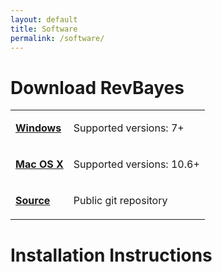```yaml
---
layout: default
title: Software
permalink: /software/
---
```


# Download RevBayes


<table class="table table-hover ">
	<tr>
		<td valign="top" class="td4">
			<p class="p2"><span class="s1"><a href="https://github.com/revbayes/revbayes/releases/download/v1.0.7/RevBayes_Win.v1.0.7.zip"><b>Windows</b></a></span></p>
		</td>
		<td valign="top" class="td5">
			<p class="p2"><span class="s1">Supported versions: 7+<span class="Apple-converted-space"> </span></span></p>
		</td>
	</tr>
	<tr>
		<td valign="top" class="td4">
			<p class="p2"><span class="s1"><a href="https://github.com/revbayes/revbayes/releases/download/v1.0.7/RevBayes_Mac_v1.0.7.zip"><b>Mac OS X</b></a></span></p>
		</td>
		<td valign="top" class="td5">
			<p class="p2"><span class="s1">Supported versions: 10.6+<span class="Apple-converted-space"> </span></span></p>
		</td>
    </tr>
    <tr>
		<td valign="top" class="td4">
			<p class="p2"><span class="s2"><a href="http://github.com/revbayes/revbayes"><b>Source</b></a></span></p>
		</td>
		<td valign="top" class="td5">
			<p class="p2"><span class="s1">Public git repository<span class="Apple-converted-space"> </span></span></p>
		</td>
    </tr>
</table>

# Installation Instructions

